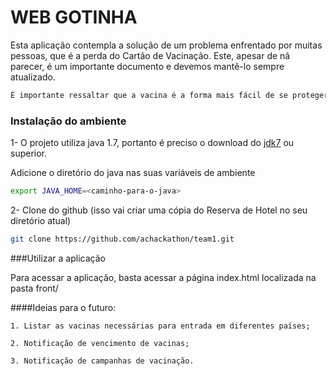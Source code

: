# WEB GOTINHA

Esta aplicação contempla a solução de um problema enfrentado por muitas pessoas, que é a perda do Cartão de Vacinação.
Este, apesar de nã parecer, é um importante documento e devemos mantê-lo sempre atualizado.

```bash
É importante ressaltar que a vacina é a forma mais fácil de se proteger de uma doença, e é melhor do que se submeter a um tratamento para se curar.
```

### Instalação do ambiente

1- O projeto utiliza java 1.7, portanto é preciso o download do [jdk7](http://www.oracle.com/technetwork/pt/java/javase/downloads/jdk7-downloads-1880260.html) ou superior.

Adicione o diretório do java nas suas variáveis de ambiente

```bash
export JAVA_HOME=<caminho-para-o-java>
```
2- Clone do github (isso vai criar uma cópia do Reserva de Hotel no seu diretório atual)

```bash
git clone https://github.com/achackathon/team1.git
```

###Utilizar a aplicação

Para acessar a aplicação, basta acessar a página index.html localizada na pasta front/

####Ideias para o futuro:

	1. Listar as vacinas necessárias para entrada em diferentes países;
	
	2. Notificação de vencimento de vacinas;

	3. Notificação de campanhas de vacinação.
